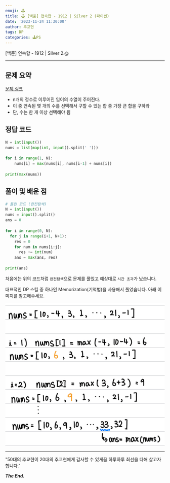 ```yaml
---
emoji: 🕹️
title: 🕹️ [백준] 연속합 - 1912 | Silver 2 (파이썬)
date: '2023-11-24 11:30:00'
author: 추교현
tags: DP
categories: 🕹️PS
---
```


[백준] 연속합 - 1912 | Silver 2.@

---

## 문제 요약

[문제 링크](https://www.acmicpc.net/problem/1912)

- n개의 정수로 이루어진 임이의 수열이 주어진다.
- 이 중 연속된 몇 개의 수를 선택해서 구할 수 있는 합 중 가장 큰 합을 구하라
- 단, 수는 한 개 이상 선택해야 됨

## 정답 코드

```python
N = int(input())
nums = list(map(int, input().split(' ')))

for i in range(1, N):
    nums[i] = max(nums[i], nums[i-1] + nums[i])

print(max(nums))
```

## 풀이 및 배운 점

```python
# 틀린 코드 (완전탐색)
N = int(input())
nums = input().split()
ans = 0

for i in range(0, N):
  for j in range(i+1, N+1):
    res = 0
    for num in nums[i:j]:
      res += int(num)
    ans = max(ans, res)

print(ans)
```

처음에는 위의 코드처럼 `완전탐색`으로 문제를 풀었고 예상대로 `시간 초과`가 났습니다.

대표적인 DP 스킬 중 하나인 Memorization(기억법)을 사용해서 풀었습니다. 아래 이미지를 참고해주세요.

![boj-1912-1.jpeg](boj-1912-1.jpeg)

---

"50대의 추교현이 20대의 추교현에게 감사할 수 있게끔 하루하루 최선을 다해 살고자 합니다."

**_The End._**
